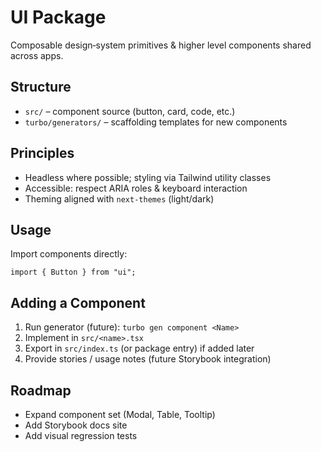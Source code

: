 # UI Package

Composable design‑system primitives & higher level components shared across apps.

## Structure

- `src/` – component source (button, card, code, etc.)
- `turbo/generators/` – scaffolding templates for new components

## Principles

- Headless where possible; styling via Tailwind utility classes
- Accessible: respect ARIA roles & keyboard interaction
- Theming aligned with `next-themes` (light/dark)

## Usage

Import components directly:

```tsx
import { Button } from "ui";
```

## Adding a Component

1. Run generator (future): `turbo gen component <Name>`
2. Implement in `src/<name>.tsx`
3. Export in `src/index.ts` (or package entry) if added later
4. Provide stories / usage notes (future Storybook integration)

## Roadmap

- Expand component set (Modal, Table, Tooltip)
- Add Storybook docs site
- Add visual regression tests
